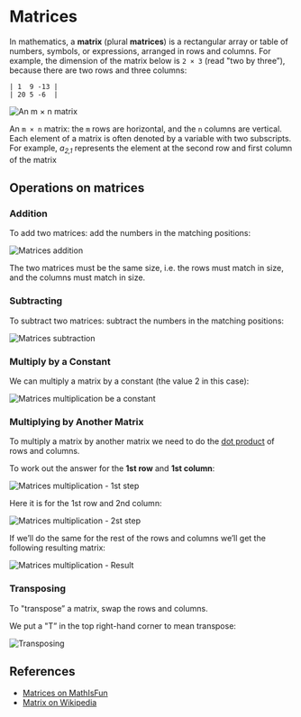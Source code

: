 Matrices
========

In mathematics, a **matrix** (plural **matrices**) is a rectangular array or table of numbers, symbols, or expressions, arranged in rows and columns. For example, the dimension of the matrix below is `2 × 3` (read "two by three”), because there are two rows and three columns:

    | 1  9 -13 |
    | 20 5 -6  |

![An `m × n` matrix](https://upload.wikimedia.org/wikipedia/commons/b/bf/Matris.png)

An `m × n` matrix: the `m` rows are horizontal, and the `n` columns are vertical. Each element of a matrix is often denoted by a variable with two subscripts. For example, *a<sub>2,1</sub>* represents the element at the second row and first column of the matrix

Operations on matrices
----------------------

### Addition

To add two matrices: add the numbers in the matching positions:

![Matrices addition](https://www.mathsisfun.com/algebra/images/matrix-addition.gif)

The two matrices must be the same size, i.e. the rows must match in size, and the columns must match in size.

### Subtracting

To subtract two matrices: subtract the numbers in the matching positions:

![Matrices subtraction](https://www.mathsisfun.com/algebra/images/matrix-subtraction.gif)

### Multiply by a Constant

We can multiply a matrix by a constant (the value 2 in this case):

![Matrices multiplication be a constant](https://www.mathsisfun.com/algebra/images/matrix-multiply-constant.gif)

### Multiplying by Another Matrix

To multiply a matrix by another matrix we need to do the [dot product](https://www.mathsisfun.com/algebra/vectors-dot-product.html) of rows and columns.

To work out the answer for the **1st row** and **1st column**:

![Matrices multiplication - 1st step](https://www.mathsisfun.com/algebra/images/matrix-multiply-a.svg)

Here it is for the 1st row and 2nd column:

![Matrices multiplication - 2st step](https://www.mathsisfun.com/algebra/images/matrix-multiply-b.svg)

If we’ll do the same for the rest of the rows and columns we’ll get the following resulting matrix:

![Matrices multiplication - Result](https://www.mathsisfun.com/algebra/images/matrix-multiply-c.svg)

### Transposing

To "transpose” a matrix, swap the rows and columns.

We put a "T” in the top right-hand corner to mean transpose:

![Transposing](https://www.mathsisfun.com/algebra/images/matrix-transpose.gif)

References
----------

-   [Matrices on MathIsFun](https://www.mathsisfun.com/algebra/matrix-introduction.html)
-   [Matrix on Wikipedia](https://en.wikipedia.org/wiki/Matrix_(mathematics))
